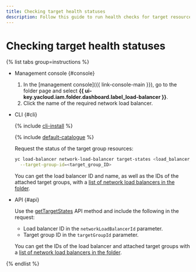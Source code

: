 ```yaml
---
title: Checking target health statuses
description: Follow this guide to run health checks for target resources.
---
```


# Checking target health statuses

{% list tabs group=instructions %}

- Management console {#console}

   1. In the [management console]({{ link-console-main }}), go to the folder page and select **{{ ui-key.yacloud.iam.folder.dashboard.label_load-balancer }}**.
   1. Click the name of the required network load balancer.

- CLI {#cli}

   {% include [cli-install](../../_includes/cli-install.md) %}

   {% include [default-catalogue](../../_includes/default-catalogue.md) %}

   Request the status of the target group resources:

   ```bash
   yc load-balancer network-load-balancer target-states <load_balancer_name_or_ID> \
     --target-group-id=<target_group_ID>
   ```

   You can get the load balancer ID and name, as well as the IDs of the attached target groups, with a [list of network load balancers in the folder](load-balancer-list.md#list).

- API {#api}

   Use the [getTargetStates](../api-ref/NetworkLoadBalancer/getTargetStates.md) API method and include the following in the request:

   * Load balancer ID in the `networkLoadBalancerId` parameter.
   * Target group ID in the `targetGroupId` parameter.

   You can get the IDs of the load balancer and attached target groups with a [list of network load balancers in the folder](load-balancer-list.md#list).

{% endlist %}
